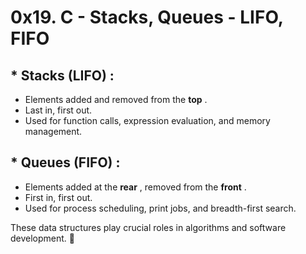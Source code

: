 # 0x19. C - Stacks, Queues - LIFO, FIFO


## * **Stacks (LIFO)** :

* Elements added and removed from the  **top** .
* Last in, first out.
* Used for function calls, expression evaluation, and memory management.

## * **Queues (FIFO)** :

* Elements added at the  **rear** , removed from the  **front** .
* First in, first out.
* Used for process scheduling, print jobs, and breadth-first search.

These data structures play crucial roles in algorithms and software development. 🚀
